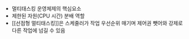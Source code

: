 - 멀티태스킹 운영체제의 핵심요소
- 제한된 자원(CPU 시간) 분배 역할
- [[선점형 멀티태스킹]]은 스케줄러가 작업 우선순위 매기며 제어권 뺏어와 강제로 다른 작업에 넘길 수 있음